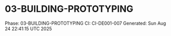 # 03-BUILDING-PROTOTYPING
Phase: 03-BUILDING-PROTOTYPING
CI: CI-DE001-007
Generated: Sun Aug 24 22:41:15 UTC 2025
